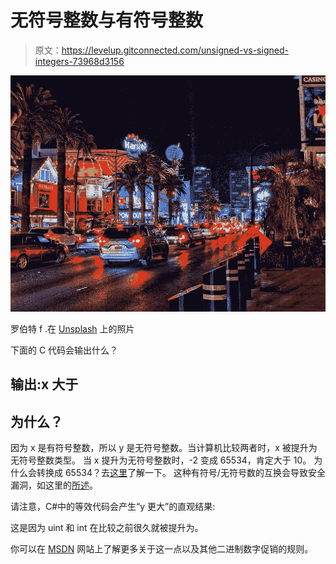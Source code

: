 # 无符号整数与有符号整数

> 原文：<https://levelup.gitconnected.com/unsigned-vs-signed-integers-73968d3156>

![](img/00f2d603384ce6224c5875a2718ba1b7.png)

罗伯特 f .在 [Unsplash](https://unsplash.com/) 上的照片

下面的 C 代码会输出什么？

## **输出:x 大于**

## 为什么？

因为 x 是有符号整数，所以 y 是无符号整数。当计算机比较两者时，x 被提升为无符号整数类型。
当 x 提升为无符号整数时，-2 变成 65534，肯定大于 10。
为什么会转换成 65534？去[这里](http://reinventingthewheel.azurewebsites.net/TwosComplementTut.aspx#top)了解一下。
这种有符号/无符号数的互换会导致安全漏洞，如这里的[所述](http://stackoverflow.com/questions/3259413/should-you-always-use-int-for-numbers-in-c-even-if-they-are-non-negative#3261019)。

请注意，C#中的等效代码会产生“y 更大”的直观结果:

这是因为 uint 和 int 在比较之前很久就被提升为。

你可以在 [MSDN](http://msdn.microsoft.com/en-us/library/aa691330%28v=vs.71%29.aspx) 网站上了解更多关于这一点以及其他二进制数字促销的规则。